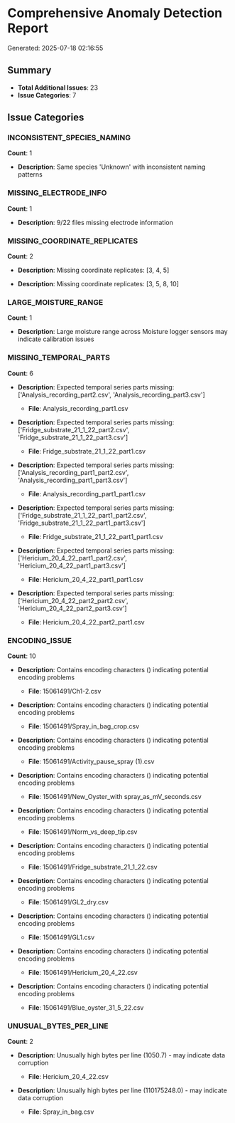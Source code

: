 # Comprehensive Anomaly Detection Report

Generated: 2025-07-18 02:16:55

## Summary

- **Total Additional Issues**: 23
- **Issue Categories**: 7

## Issue Categories

### INCONSISTENT_SPECIES_NAMING
**Count**: 1

- **Description**: Same species 'Unknown' with inconsistent naming patterns

### MISSING_ELECTRODE_INFO
**Count**: 1

- **Description**: 9/22 files missing electrode information

### MISSING_COORDINATE_REPLICATES
**Count**: 2

- **Description**: Missing coordinate replicates: [3, 4, 5]

- **Description**: Missing coordinate replicates: [3, 5, 8, 10]

### LARGE_MOISTURE_RANGE
**Count**: 1

- **Description**: Large moisture range across Moisture logger sensors may indicate calibration issues

### MISSING_TEMPORAL_PARTS
**Count**: 6

- **Description**: Expected temporal series parts missing: ['Analysis_recording_part2.csv', 'Analysis_recording_part3.csv']
  - **File**: Analysis_recording_part1.csv

- **Description**: Expected temporal series parts missing: ['Fridge_substrate_21_1_22_part2.csv', 'Fridge_substrate_21_1_22_part3.csv']
  - **File**: Fridge_substrate_21_1_22_part1.csv

- **Description**: Expected temporal series parts missing: ['Analysis_recording_part1_part2.csv', 'Analysis_recording_part1_part3.csv']
  - **File**: Analysis_recording_part1_part1.csv

- **Description**: Expected temporal series parts missing: ['Fridge_substrate_21_1_22_part1_part2.csv', 'Fridge_substrate_21_1_22_part1_part3.csv']
  - **File**: Fridge_substrate_21_1_22_part1_part1.csv

- **Description**: Expected temporal series parts missing: ['Hericium_20_4_22_part1_part2.csv', 'Hericium_20_4_22_part1_part3.csv']
  - **File**: Hericium_20_4_22_part1_part1.csv

- **Description**: Expected temporal series parts missing: ['Hericium_20_4_22_part2_part2.csv', 'Hericium_20_4_22_part2_part3.csv']
  - **File**: Hericium_20_4_22_part2_part1.csv

### ENCODING_ISSUE
**Count**: 10

- **Description**: Contains encoding characters () indicating potential encoding problems
  - **File**: 15061491/Ch1-2.csv

- **Description**: Contains encoding characters () indicating potential encoding problems
  - **File**: 15061491/Spray_in_bag_crop.csv

- **Description**: Contains encoding characters () indicating potential encoding problems
  - **File**: 15061491/Activity_pause_spray (1).csv

- **Description**: Contains encoding characters () indicating potential encoding problems
  - **File**: 15061491/New_Oyster_with spray_as_mV_seconds.csv

- **Description**: Contains encoding characters () indicating potential encoding problems
  - **File**: 15061491/Norm_vs_deep_tip.csv

- **Description**: Contains encoding characters () indicating potential encoding problems
  - **File**: 15061491/Fridge_substrate_21_1_22.csv

- **Description**: Contains encoding characters () indicating potential encoding problems
  - **File**: 15061491/GL2_dry.csv

- **Description**: Contains encoding characters () indicating potential encoding problems
  - **File**: 15061491/GL1.csv

- **Description**: Contains encoding characters () indicating potential encoding problems
  - **File**: 15061491/Hericium_20_4_22.csv

- **Description**: Contains encoding characters () indicating potential encoding problems
  - **File**: 15061491/Blue_oyster_31_5_22.csv

### UNUSUAL_BYTES_PER_LINE
**Count**: 2

- **Description**: Unusually high bytes per line (1050.7) - may indicate data corruption
  - **File**: Hericium_20_4_22.csv

- **Description**: Unusually high bytes per line (110175248.0) - may indicate data corruption
  - **File**: Spray_in_bag.csv

